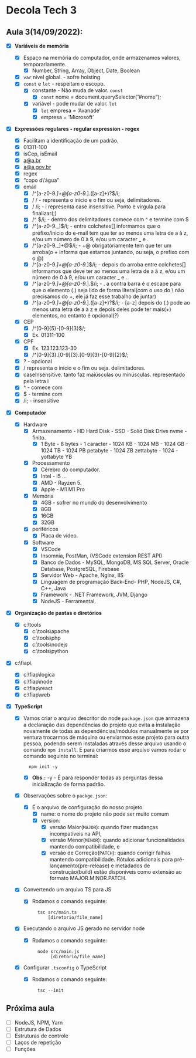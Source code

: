 # Decola Tech 3

## Aula 3(14/09/2022):

- [x] **Variáveis de memória**
  - [x] Espaço na memória do computador, onde armazenamos valores, temporariamente.
    - [x] Number, String, Array, Object, Date, Boolean
  - [x] `var` nível global. - sofre hoisting
  - [x] `const` e `let` - respeitam o escopo.
    - [x] constante - Não muda de valor. `const`
      - [x] `const` nome = document.querySelector(”#nome”);
    - [x] variável - pode mudar de valor. `let`
      - [x] `let` empresa = ‘Avanade’
      - [x] empresa = ‘Microsoft’
  
- [x] **Expressões regulares - regular expression - regex**
  - [x] Facilitam a identificação de um padrão.
  - [x] 01311-100
  - [x] isCep, isEmail
  - [x] a@a.br
  - [x] a@a.gov.br
  - [x] regex
  - [x] “copo d\’água”
  - [x] email
    - [x] /^[a-z0-9._]+@[a-z0-9._]\.([a-z]+)?$/i;
    - [x] / / - representa o início e o fim ou seja, delimitadores.
    - [x] / /i; - i representa case insensitive. Ponto e virgula para finalizar(;) 
    - [x] /^ $/i; - dentro dos delimitadores comece com ^ e termine com $
    - [x] /^[a-z0-9._]$/i; - entre colchetes[] informamos que o préfixo/inicio do e-mail tem que ter ao menos uma letra de a à z, e/ou um número de 0 à 9, e/ou um caracter _ e . 
    - [x] /^[a-z0-9._]+@$/i; - +@ obrigatóriamente tem que ter um arroba(o + informa que estamos juntando, ou seja, o prefixo com o @)
    - [x] /^[a-z0-9._]+@[a-z0-9._]$/i; - depois do arroba entre colchetes[] informamos que deve ter ao menos uma letra de a à z, e/ou um número de 0 à 9, e/ou um caracter _ e . 
    - [x] /^[a-z0-9._]+@[a-z0-9._]\.$/i; - \. a contra barra é o escape para que o elemento (.) seja lido de forma literal(com o uso do \ não precisamos do +, ele já faz esse trabalho de juntar)
    - [x] /^[a-z0-9._]+@[a-z0-9._]\.([a-z]+)?$/i; - [a-z] depois do (.) pode ao menos uma letra de a à z e depois deles pode ter mais(+) elementos, no entanto é opcional(?)

  - [x] CEP
    - [x] /^[0-9]{5}\-[0-9]{3}$/;
    - [x] Ex. 01311-100

  - [x] CPF
    - [x] Ex. 123.123.123-30
    - [x] /^[0-9]{3}\.[0-9]{3}\.[0-9]{3}\-[0-9]{2}$/;

  - [x] ? - opcional
  - [x] / representa o início e o fim ou seja. delimitadores.
  - [x] caseInsensitive. tanto faz maiúsculas ou minúsculas. representado pela letra i
  - [x] ^ - comece com
  - [x] $ - termine com
  - [x] /i; - insensitive

- [x] **Computador**
  - [x] Hardware
    - [x] Armazenamento - HD Hard Disk - SSD - Solid Disk Drive nvme - finito.
      - [x] 1 Byte - 8 bytes - 1 caracter - 1024 KB - 1024 MB - 1024 GB - 1024 TB - 1024 PB petabyte - 1024 ZB zettabyte - 1024 - yottabyte YB

    - [x] Processamento
      - [x] Cérebro do computador.
      - [x] Intel - i5 …
      - [x] AMD - Rayzen 5.
      - [x] Apple - M1 M1 Pro

    - [x] Memória
      - [x] 4GB - sofrer no mundo do desenvolvimento
      - [x] 8GB
      - [x] 16GB
      - [x] 32GB

    - [x] periféricos
      - [x] Placa de vídeo.
      
    - [x] Software
      - [x] VSCode
      - [x] Insomnia, PostMan, (VSCode extension REST API)
      - [x] Banco de Dados - MySQL, MongoDB, MS SQL Server, Oracle Database, PostgreSQL, Firebase
      - [x] Servidor Web - Apache, Nginx, IIS
      - [x] Linguagem de programação Back-End- PHP, NodeJS, C#, C++, Java
      - [x] Framework - .NET Framework, JVM, Django
      - [x] NodeJS - Ferramental.

- [x] **Organização de pastas e diretórios**
  - [x] c:\tools
    - [x] c:\tools\apache
    - [x] c:\tools\php
    - [x] c:\tools\nodejs
    - [x] c:\tools\python

- [x] c:\fiap\
  - [x] c:\fiap\logica
  - [x] c:\fiap\node
  - [x] c:\fiap\react
  - [x] c:\fiap\web
    
- [x] **TypeScript**

  -[x] Vamos criar o arquivo descritor do node `package.json` que armazena a declaração das dependências do projeto que evita a instalação novamente de todas as dependências/módulos manualmente se por ventura trocarmos de máquina ou enviarmos esse projeto para outra pessoa, podendo serem instaladas através desse arquivo usando o comando `npm install`. E para criarmos esse arquivo vamos rodar o comando seguinte no terminal:

    ```
      npm init -y
    ```
    -[x] **Obs.:** -y - É para responder todas as perguntas dessa inicialização de forma padrão.

  - [x] Observações sobre o `packge.json`:
    - [x] É o arquivo de configuração do nosso projeto
      - [x] name: o nome do projeto não pode ser muito comum
      - [x] version: 
        - [x] versão Maior(`MAJOR`): quando fizer mudanças incompatíveis na API,
        - [x] versão Menor(`MINOR`): quando adicionar funcionalidades mantendo compatibilidade, e
        - [x] versão de Correção(`PATCH`): quando corrigir falhas mantendo compatibilidade. Rótulos adicionais para pré-lançamento(pre-release) e metadados de construção(build) estão disponíveis como extensão ao formato MAJOR.MINOR.PATCH.

  - [x] Convertendo um arquivo TS para JS
    - [x] Rodamos o comando seguinte:

      ``` 
        tsc src/main.ts
            [diretorio/file_name]
      ```

  - [x] Executando o arquivo JS gerado no servidor node
    - [x] Rodamos o comando seguinte:

      ``` 
        node src/main.js
             [diretorio/file_name]
      ```

  - [x] Configurar `.tsconfig` o TypeScript
    - [x] Rodamos o comando seguinte:

      ``` 
        tsc --init
      ```

## Próxima aula

- [ ]  NodeJS, NPM, Yarn
- [ ]  Estrutura de Dados
- [ ]  Estruturas de controle
- [ ]  Laços de repetição
- [ ]  Funções    